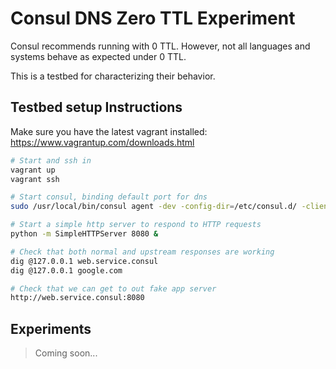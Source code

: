 # Consul DNS Zero TTL Experiment

Consul recommends running with 0 TTL.  However, not all languages and systems behave as expected under 0 TTL.

This is a testbed for characterizing their behavior.


## Testbed setup Instructions

Make sure you have the latest vagrant installed: https://www.vagrantup.com/downloads.html

```bash
# Start and ssh in
vagrant up
vagrant ssh

# Start consul, binding default port for dns
sudo /usr/local/bin/consul agent -dev -config-dir=/etc/consul.d/ -client 0.0.0.0 -dns-port 53 -recursor 8.8.8.8 &

# Start a simple http server to respond to HTTP requests
python -m SimpleHTTPServer 8080 &

# Check that both normal and upstream responses are working
dig @127.0.0.1 web.service.consul
dig @127.0.0.1 google.com

# Check that we can get to out fake app server
http://web.service.consul:8080

```

## Experiments

> Coming soon...

